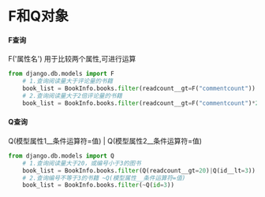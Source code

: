 # F和Q对象

#### F查询 
F('属性名') 
用于比较两个属性,可进行运算
``` python
from django.db.models import F
    # 1.查询阅读量大于评论量的书籍
    book_list = BookInfo.books.filter(readcount__gt=F("commentcount"))
    # 2.查询阅读量大于2倍评论量的书籍
    book_list = BookInfo.books.filter(readcount__gt=F("commentcount")*2)
```
#### Q查询 
 Q(模型属性1\__条件运算符=值) | Q(模型属性2\__条件运算符=值)
``` python
from django.db.models import Q
    # 1.查询阅读量大于20，或编号小于3的图书
    book_list = BookInfo.books.filter(Q(readcount__gt=20)|Q(id__lt=3))
    # 2.查询编号不等于3的书籍 ~Q(模型属性__条件运算符=值)
    book_list = BookInfo.books.filter(~Q(id=3))
```

